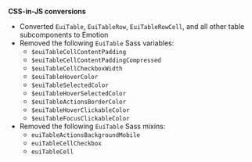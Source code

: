 **CSS-in-JS conversions**

- Converted `EuiTable`, `EuiTableRow`, `EuiTableRowCell`, and all other table subcomponents to Emotion
- Removed the following `EuiTable` Sass variables:
  - `$euiTableCellContentPadding`
  - `$euiTableCellContentPaddingCompressed`
  - `$euiTableCellCheckboxWidth`
  - `$euiTableHoverColor`
  - `$euiTableSelectedColor`
  - `$euiTableHoverSelectedColor`
  - `$euiTableActionsBorderColor`
  - `$euiTableHoverClickableColor`
  - `$euiTableFocusClickableColor`
- Removed the following `EuiTable` Sass mixins:
  - `euiTableActionsBackgroundMobile`
  - `euiTableCellCheckbox`
  - `euiTableCell`
